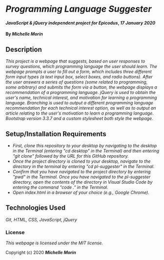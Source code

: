 # _Programming Language Suggester_

#### _JavaScript & jQuery independent project for Epicodus_, _17 January 2020_

#### By _**Michelle Morin**_

## Description

_This project is a webpage that suggests, based on user responses to survey questions, which programming language the user should learn. The webpage prompts a user to fill out a form, which includes three different form input types (a text input box, select boxes, and radio buttons). After the user answers a series of questions (some related to programming, some arbitrary) and submits the form via a button, the webpage displays a recommendation of a programming language. jQuery is used to obtain the user's name, technical interest, and motivation for learning a programming language. Branching is used to output a different programming language recommendation for each technical interest option, as well as to output an article relating to the user's motivation to learn a programming language.  Bootstrap version 3.3.7 and a custom stylesheet both style the webpage._

## Setup/Installation Requirements

* _First, clone this repository to your desktop by navigating to the desktop in the Terminal (entering "cd desktop" in the Terminal) and then entering "git clone" followed by the URL for this GitHub repository._
* _Once the project directory is cloned to your desktop, navigate to the directory in the terminal by entering "cd pl-suggester" in the Terminal._
* _Confirm that you have navigated to the project directory by entering "pwd" in the Terminal. Once you have navigated to the pl-suggester directory, open the contents of the directory in Visual Studio Code by entering the command "code ." in the Terminal._
* _Open index.html in a browser of your choice (e.g., Google Chrome)._

## Technologies Used

_Git, HTML, CSS, JavaScript, jQuery_

### License

*This webpage is licensed under the MIT license.*

Copyright (c) 2020 **_Michelle Morin_**